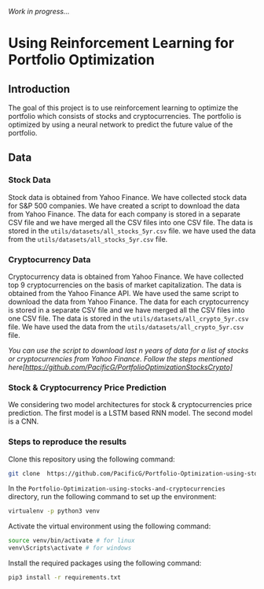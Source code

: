 *Work in progress...*

# Using Reinforcement Learning for Portfolio Optimization

## Introduction

The goal of this project is to use reinforcement learning to optimize the portfolio which consists of stocks and cryptocurrencies. The portfolio is optimized by using a neural network to predict the future value of the portfolio.

## Data

### Stock Data

Stock data is obtained from Yahoo Finance. We have collected stock data for S&P 500 companies. We have created a script to download the data from Yahoo Finance. The data for each company is stored in a separate CSV file and we have merged all the CSV files into one CSV file. The data is stored in the `utils/datasets/all_stocks_5yr.csv` file. we have used the data from the `utils/datasets/all_stocks_5yr.csv` file.

### Cryptocurrency Data

Cryptocurrency data is obtained from Yahoo Finance. We have collected top 9 cryptocurrencies on the basis of market capitalization. The data is obtained from the Yahoo Finance API. We have used the same script to download the data from Yahoo Finance. The data for each cryptocurrency is stored in a separate CSV file and we have merged all the CSV files into one CSV file. The data is stored in the `utils/datasets/all_crypto_5yr.csv` file. We have used the data from the `utils/datasets/all_crypto_5yr.csv` file.

*You can use the script to download last n years of data for a list of stocks or cryptocurrencies from Yahoo Finance. Follow the steps mentioned here[https://github.com/PacificG/PortfolioOptimizationStocksCrypto]*

### Stock & Cryptocurrency Price Prediction

We considering two model architectures for stock & cryptocurrencies price prediction. The first model is a LSTM based RNN model. The second model is a CNN.

### Steps to reproduce the results

Clone this repository using the following command:

```bash
git clone  https://github.com/PacificG/Portfolio-Optimization-using-stocks-and-cryptocurrencies.git
```

In the `Portfolio-Optimization-using-stocks-and-cryptocurrencies` directory, run the following command to set up the environment:

```bash
virtualenv -p python3 venv
```

Activate the virtual environment using the following command:

```bash
source venv/bin/activate # for linux
venv\Scripts\activate # for windows
```

Install the required packages using the following command:

```bash
pip3 install -r requirements.txt
```





